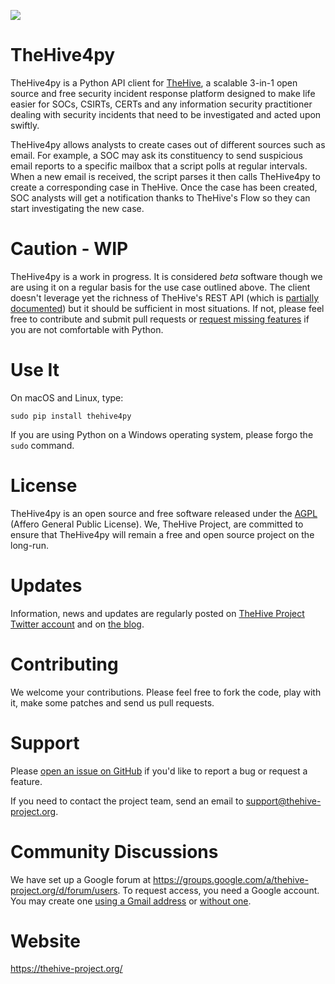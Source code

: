 
![](https://thehive-project.org/img/logo.png)
# TheHive4py
TheHive4py is a Python API client for [TheHive](https://thehive-project.org/), a scalable 3-in-1 open source and free security incident response platform designed to make life easier for SOCs, CSIRTs, CERTs and any information security practitioner dealing with security incidents that need to be investigated and acted upon swiftly.

TheHive4py allows analysts to create cases out of different sources such as email. For example, a SOC may ask its constituency to send suspicious email reports to a specific mailbox that a script polls at regular intervals. When a new email is received, the script parses it then calls TheHive4py to create a corresponding case in TheHive. Once the case has been created, SOC analysts will get a notification thanks to TheHive's Flow so they can start investigating the new case.

# Caution - WIP
TheHive4py is a work in progress. It is considered *beta* software though we are using it on a regular basis for the use case outlined above. The client doesn't leverage yet the richness of TheHive's REST API (which is [partially documented](https://github.com/CERT-BDF/TheHive/wiki/API%20documentation)) but it should be sufficient in most situations. If not, please feel free to contribute and submit pull requests or [request missing features](https://github.com/CERT-BDF/TheHive4py/issues/new) if you are not comfortable with Python.

# Use It
On macOS and Linux, type:
```
sudo pip install thehive4py
```

If you are using Python on a Windows operating system, please forgo the `sudo` command.

# License
TheHive4py is an open source and free software released under the [AGPL](https://github.com/CERT-BDF/TheHive/blob/master/LICENSE) (Affero General Public License). We, TheHive Project, are committed to ensure that TheHive4py will remain a free and open source project on the long-run.

# Updates
Information, news and updates are regularly posted on [TheHive Project Twitter account](https://twitter.com/thehive_project) and on [the blog](https://blog.thehive-project.org/).

# Contributing
We welcome your contributions. Please feel free to fork the code, play with it, make some patches and send us pull requests.

# Support
Please [open an issue on GitHub](https://github.com/CERT-BDF/TheHive4py/issues/new) if you'd like to report a bug or request a feature.

If you need to contact the project team, send an email to <support@thehive-project.org>.

# Community Discussions
We have set up a Google forum at <https://groups.google.com/a/thehive-project.org/d/forum/users>. To request access, you need a Google account. You may create one [using a Gmail address](https://accounts.google.com/SignUp?hl=en) or [without one](https://accounts.google.com/SignUpWithoutGmail?hl=en).

# Website
<https://thehive-project.org/>
